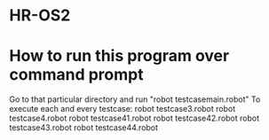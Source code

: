 # HR-OS2
# How to run this program over command prompt 
   Go to that particular directory and run "robot testcasemain.robot"
   To execute each and every testcase: robot testcase3.robot
                                       robot testcase4.robot
                                       robot testcase41.robot
                                       robot testcase42.robot
                                       robot testcase43.robot
                                       robot testcase44.robot
